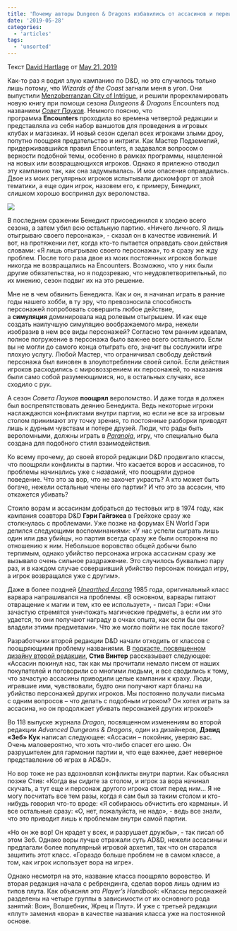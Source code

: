 ```yaml
---
title: 'Почему авторы Dungeon & Dragons избавились от ассасинов и переименовали воров'
date: '2019-05-28'
categories:
  - 'articles'
tags:
  - 'unsorted'
---
```


Текст [David Hartlage](https://vk.com/away.php?to=https%3A%2F%2Fdmdavid.com%2Ftag%2Fauthor%2Fadmin%2F&cc_key=) от [May 21, 2019](https://vk.com/away.php?to=https%3A%2F%2Fdmdavid.com%2Ftag%2Fwhy-dungeon-dragons-dropped-assassins-and-renamed-thieves%2F&cc_key=)

Как-то раз я водил злую кампанию по D&D, но это случилось только лишь потому, что *Wizards of the Coast* загнали меня в угол. Они выпустили [Menzoberranzan City of Intrigue](https://vk.com/away.php?to=http%3A%2F%2Fwww.drivethrurpg.com%2Fproduct%2F168539%2FMenzoberranzan-City-of-Intrigue-4e%3Faffiliate_id%3D8278&cc_key=), и решили прорекламировать новую книгу при помощи сезона *Dungeons & Dragons* Encounters под названием *[Совет Пауков](https://vk.com/away.php?to=https%3A%2F%2Fwww.drivethrurpg.com%2Fproduct%2F123365%2FCouncil-of-Spiders-4e%3Faffiliate_id%3D8278&cc_key=)*. Немного поясню, что программа **Encounters** проходила во времена четвертой редакции и представляла из себя набор ваншотов для проведения в игровых клубах и магазинах. И новый сезон сделал всех игроками злыми дроу, попутно поощряя предательство и интриги. Как Мастер Подземелий, придерживавшийся правил Encounters, я задавался вопросом о верности подобной темы, особенно в рамках программы, нацеленной на новых или возвращающихся игроков. Однако я прилежно отводил эту кампанию так, как она задумывалась. И мои опасения оправдались. Двое из моих регулярных игроков испытывали дискомфорт от злой тематики, а еще один игрок, назовем его, к примеру, Бенедикт, слишком хорошо воспринял дух вероломства.

![](https://sun1-85.userapi.com/c848632/v848632690/1976a8/REKGnPjmzfI.jpg)

В последнем сражении Бенедикт присоединился к злодею всего сезона, а затем убил всю остальную партию. «Ничего личного. Я лишь отыгрываю своего персонажа», - сказал он в качестве извинений. И вот, на протяжении лет, когда кто-то пытается оправдать свои действия словами: «Я лишь отыгрываю своего персонажа», то я сразу же жду проблем. После того раза двое из моих постоянных игроков больше никогда не возвращались на Encounters. Возможно, что у них были другие обязательства, но я подозреваю, что неудовлетворительный, по их мнению, сезон подвиг их на это решение.

Мне не в чем обвинить Бенедикта. Как и он, я начинал играть в ранние годы нашего хобби, в ту эру, что превозносила способность персонажей попробовать совершить любое действие, а **симуляция** доминировала над ролевым отыгрышем. И как еще создать наилучшую симуляцию воображаемого мира, нежели изобразив в нем все виды персонажей? Согласно тем ранним идеалам, полное погружение в персонажа было важнее всего остального. Если вы не могли до самого конца отыграть его, значит вы сослужили игре плохую услугу. Любой Мастер, что ограничивал свободу действий персонажа был виновен в злоупотреблении своей силой. Если действия игроков расходились с мировоззрением их персонажей, то наказания были само собой разумеющимися, но, в остальных случаях, все сходило с рук.

А сезон *Совета Пауков* **поощрял** вероломство. И даже тогда я должен был воспрепятствовать деянию Бенедикта. Ведь некоторые игроки наслаждаются конфликтами внутри партии, но если не все за игровым столом принимают эту точку зрения, то постоянные разборки приводят лишь к дурным чувствам и потере друзей. Люди, что рады быть вероломными, должны играть в *[Paranoia](https://vk.com/away.php?to=https%3A%2F%2Fwww.drivethrurpg.com%2Fproduct%2F224392%2FParanoia--First-Edition%3Faffiliate_id%3D8278&cc_key=)*, игру, что специально была создана для подобного стиля взаимодействия.

Ко всему прочему, до своей второй редакции D&D продвигало классы, что поощряли конфликты в партии. Что касается воров и ассасинов, то проблемы начинались уже с *названий*, что поощряли дурное поведение. Что это за вор, что не захочет украсть? А кто может быть богаче, нежели остальные члены его партии? И что это за ассасин, что откажется убивать?

Стоило ворам и ассасинам добраться до тестовых игр в 1974 году, как кампания соавтора D&D **Гэри Гайгэкса** в Грейхоке сразу же столкнулась с проблемами. Уже позже на форумах EN World Гэри делился следующими воспоминаниями: «У нас успели сыграть лишь один или два убийцы, но партия всегда сразу же были осторожна по отношению к ним. Небольшое воровство общей добычи было терпимым, однако убийство персонажа игрока ассасинам сразу же вызывало очень сильное раздражение. Это случилось буквально пару раз, и в каждом случае совершивший убийство персонаж покидал игру, а игрок возвращался уже с другим».

Даже в более поздней *[Unearthed Arcana](https://vk.com/away.php?to=https%3A%2F%2Fwww.drivethrurpg.com%2Fproduct%2F170096%2FUnearthed-Arcana-1e%3Faffiliate_id%3D8278&cc_key=)* 1985 года, оригинальный класс варвара напрашивался на проблемы. «В основном, варвары питают отвращение к магии и тем, кто ее использует», - писал Гэри: «Они зачастую стремятся уничтожать магические предметы, а если им это удается, то они получают награду в очках опыта, как если бы они владели этими предметами». Что же могло пойти не так после такого?

Разработчики второй редакции D&D начали отходить от классов с поощряющими проблему названиями. В [подкасте, посвященном дизайну второй редакции](https://vk.com/away.php?to=https%3A%2F%2Fwww.acast.com%2Fthedungeonsdragonspodcast%2F2nd-edition-dandd&cc_key=), **Стив Винтер** рассказывает следующее: «Ассасин покинул нас, так как мы прочитали немало писем от наших покупателей и поговорили со многими людьми, и все сводились к тому, что зачастую ассасины приводили целые кампании к краху. Люди, игравшие ими, чувствовали, будто они получают карт бланш на убийство персонажей других игроков. Мы постоянно получали письма с одним вопросов – что делать с подобным игроком? Он хотел играть за ассасина, но он продолжает убивать персонажей других игроков!»

Во 118 выпуске журнала *Dragon*, посвященном изменениям во второй редакции *Advanced Dungeons & Dragons*, один из дизайнеров, **Дэвид «Зеб» Кук** написал следующее: «Ассасин – покойник, уверяю вас. Очень маловероятно, что хоть что-либо спасет его шею. Он разрушителен для гармонии партии и, что еще важнее, дает неверное представление об играх в AD&D».

Но вор тоже не раз вдохновлял конфликты внутри партии. Как объяснял позже Стив: «Когда вы сидите за столом, и игрок за вора начинал скучать, а тут еще и персонаж другого игрока стоит перед ним… Я не могу посчитать все тем разы, когда я сам был за таким столом и кто-нибудь говорил что-то вроде: «Я собираюсь обчистить его карманы». И все остальные сразу: «О, нет, пожалуйста, не надо», - ведь все знали, что это приводит лишь к проблемам внутри самой партии.

«Но он же вор! Он крадет у всех, и разрушает дружбы», - так писал об этом Зеб. Однако воры лучше отражали суть AD&D, нежели ассасины и предлагали более популярный игровой архетип, так что он старался защитить этот класс. «Гораздо больше проблем не в самом классе, а том, как игрок использует вора на игре».

Однако несмотря на это, название класса поощряло воровство. И вторая редакция начала с ребрендинга, сделав воров лишь одним из типов плута. Как объяснял это *Player’s Handbook*: «Классы персонажей разделены на четыре группы в зависимости от их основного рода занятий: Воин, Волшебник, Жрец и Плут». И уже с третьей редакции «плут» заменил «вора» в качестве названия класса уже на постоянной основе.
